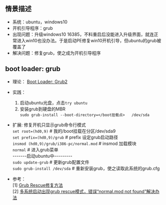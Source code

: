 ## 情景描述
* 系统：ubuntu，windows10  
* 开机引导程序：grub  
* 出现问题：升级windows10 16385，不料重启后没能进入升级界面，就连正常进入win10也没办法。于是启动PE修复win10开机引导，但ubuntu的grub被覆盖了  
* 解决问题：修复grub，使之成为开机引导程序  

## boot loader: grub
* 理论： [Boot Loader: Grub2](http://linux.vbird.org/linux_basic/0510osloader.php#grub)  
* 实践：  
	1. 启动ubuntu光盘，点击`try ubuntu`  
	2. 安装grub到硬盘的MBR  
	`sudo grub-install --boot-directory=</boot挂载点>   /dev/sda`
	
* 扩展: 修复开机只显示grub命令行模式  
	`set root=(hd0,9)`	# 我的/boot挂载在分区/dev/sda9  
	`set prefix=(hd0,9)/grub`	# prefix 设定grub启动路径  
	`insmod (hd0,9)/grub/i386-pc/normal.mod` # insmod 加载模块  
	`normal`	# 进入grub菜单  
	-------启动ubuntu中---------  
	`sudo update-grub`	# 更新grub配置文件  
	`sudo grub-install /dev/sda`	# 重新安装grub，使之读取此系统的grub.cfg  
* 参考：  
[1] [Grub Rescue修复方法](http://forum.ubuntu.org.cn/viewtopic.php?f=139&t=348503)  
[2] [多系统启动出现grub rescue模式，错误“normal.mod not found”解决办法](http://blog.sina.com.cn/s/blog_7deb436e0101nzkq.html)  
